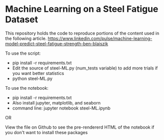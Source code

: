 # Machine Learning on a Steel Fatigue Dataset

This repository holds the code to reproduce portions of the content used in the following article.
https://www.linkedin.com/pulse/machine-learning-model-predict-steel-fatigue-strength-ben-blaiszik

To use the script:
* pip install -r requirements.txt
* Edit the source of steel-ML.py (num_tests variable) to add more trials if you want better statistics
* python steel-ML.py


To use the notebook:
* pip install -r requirements.txt
* Also install jupyter, matplotlib, and seaborn
* command line: jupyter notebook steel-ML.ipynb 

OR

View the file on Github to see the pre-rendererd HTML of the notebook if you don't want to install these packages

